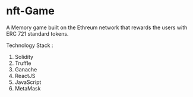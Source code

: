# nft-Game

A Memory game built on the Ethreum network that rewards the users with ERC 721 standard tokens.

Technology Stack : 
  1. Solidity
  2. Truffle
  3. Ganache
  4. ReactJS
  5. JavaScript
  6. MetaMask
